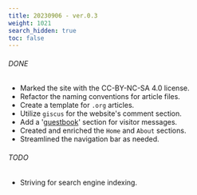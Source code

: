 ```yaml
---
title: 20230906 - ver.0.3 
weight: 1021
search_hidden: true
toc: false
---
```


###### DONE
- Marked the site with the CC-BY-NC-SA 4.0 license.
- Refactor the naming conventions for article files.
- Create a template for `.org` articles.
- Utilize `giscus` for the website's comment section.
- Add a '[guestbook](/en/guestbook)' section for visitor messages.
- Created and enriched the `Home` and `About` sections.
- Streamlined the navigation bar as needed.

###### TODO
- Striving for search engine indexing.

